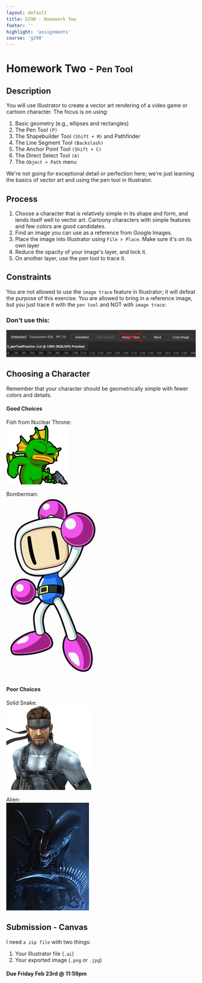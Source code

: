 ```yaml
---
layout: default
title: G290 - Homework Two
footer: ''
highlight: 'assignments'
course: 'g290'
---
```

# Homework Two - <small>Pen Tool</small>
## Description
You will use Illustrator to create a vector art rendering of a video game or cartoon character. The focus is on using:

1. Basic geometry (e.g., ellipses and rectangles)
2. The Pen Tool `(P)`
3. The Shapebuilder Tool `(Shift + M)` and Pathfinder
4. The Line Segment Tool `(Backslash)`
5. The Anchor Point Tool `(Shift + C)`
6. The Direct Select Tool `(A)`
7. The `Object > Path` menu

We're not going for exceptional detail or perfection here; we're just learning the basics of vector art and using the pen tool in Illustrator.

## Process

1. Choose a character that is relatively simple in its shape and form, and lends itself well to vector art. Cartoony characters with simple features and few colors are good candidates.
2. Find an image you can use as a reference from Google Images.
3. Place the image into Illustrator using `File > Place`. Make sure it's on its own layer
4. Reduce the opacity of your image's layer, and lock it.
5. On another layer, use the pen tool to trace it.

## Constraints
You are not allowed to use the `image trace` feature in Illustrator; it will defeat the purpose of this exercise. You are allowed to bring in a reference image, but you just trace it with the `pen tool` and NOT with `image trace`:

### Don't use this:
<img src="img/hw2-trace.png">

## Choosing a Character
Remember that your character should be geometrically simple with fewer colors and details.

#### Good Choices

Fish from Nuclear Throne:  
<img src="img/hw2-fish.png">

Bomberman:  
<img src="img/hw2-bomberman.jpg">

#### Poor Choices

Solid Snake:  
<img src="img/hw2-snake.jpeg">

Alien:  
<img src="img/hw2-alien.jpg">

## Submission - Canvas
I need `a zip file` with two things:

1. Your Illustrator file (`.ai`)
2. Your exported image (`.png` or `.jpg`)

#### **Due Friday Feb 23rd @ 11:59pm**